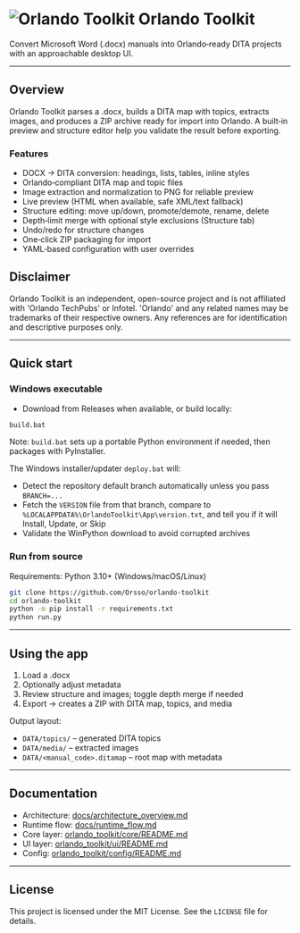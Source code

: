 # ![Orlando Toolkit](https://github.com/user-attachments/assets/15f610f5-52c0-43c3-93fc-37ae5be11d13) Orlando Toolkit

Convert Microsoft Word (.docx) manuals into Orlando‑ready DITA projects with an approachable desktop UI.

---

## Overview

Orlando Toolkit parses a .docx, builds a DITA map with topics, extracts images, and produces a ZIP archive ready for import into Orlando. A built‑in preview and structure editor help you validate the result before exporting.


### Features

- DOCX → DITA conversion: headings, lists, tables, inline styles
- Orlando‑compliant DITA map and topic files
- Image extraction and normalization to PNG for reliable preview
- Live preview (HTML when available, safe XML/text fallback)
- Structure editing: move up/down, promote/demote, rename, delete
- Depth‑limit merge with optional style exclusions (Structure tab)
- Undo/redo for structure changes
- One‑click ZIP packaging for import
- YAML‑based configuration with user overrides

## Disclaimer

Orlando Toolkit is an independent, open-source project and is not affiliated with 'Orlando TechPubs' or Infotel. 'Orlando' and any related names may be trademarks of their respective owners. Any references are for identification and descriptive purposes only.

---

## Quick start

### Windows executable

- Download from Releases when available, or build locally:

```bash
build.bat
```

Note: `build.bat` sets up a portable Python environment if needed, then packages with PyInstaller.

The Windows installer/updater `deploy.bat` will:
- Detect the repository default branch automatically unless you pass `BRANCH=...`
- Fetch the `VERSION` file from that branch, compare to `%LOCALAPPDATA%\OrlandoToolkit\App\version.txt`, and tell you if it will Install, Update, or Skip
- Validate the WinPython download to avoid corrupted archives

### Run from source

Requirements: Python 3.10+ (Windows/macOS/Linux)

```bash
git clone https://github.com/Orsso/orlando-toolkit
cd orlando-toolkit
python -m pip install -r requirements.txt
python run.py
```

---

## Using the app

1. Load a .docx
2. Optionally adjust metadata
3. Review structure and images; toggle depth merge if needed
4. Export → creates a ZIP with DITA map, topics, and media

Output layout:
- `DATA/topics/` – generated DITA topics
- `DATA/media/` – extracted images
- `DATA/<manual_code>.ditamap` – root map with metadata

---

## Documentation

- Architecture: [docs/architecture_overview.md](docs/architecture_overview.md)
- Runtime flow: [docs/runtime_flow.md](docs/runtime_flow.md)
- Core layer: [orlando_toolkit/core/README.md](orlando_toolkit/core/README.md)
- UI layer: [orlando_toolkit/ui/README.md](orlando_toolkit/ui/README.md)
- Config: [orlando_toolkit/config/README.md](orlando_toolkit/config/README.md)

---

## License

This project is licensed under the MIT License. See the `LICENSE` file for details.

